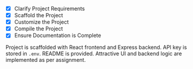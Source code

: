 - [x] Clarify Project Requirements
- [x] Scaffold the Project
- [x] Customize the Project
- [x] Compile the Project
- [x] Ensure Documentation is Complete

Project is scaffolded with React frontend and Express backend. API key is stored in `.env`. README is provided. Attractive UI and backend logic are implemented as per assignment.